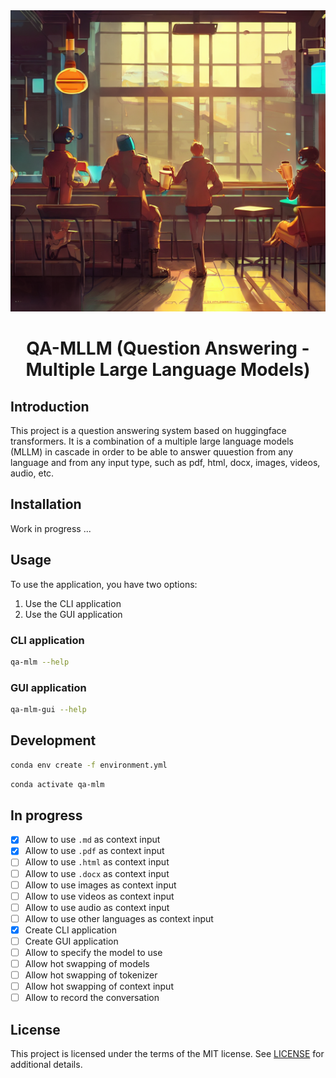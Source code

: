 <div align="center">

<img src="./docs/assets/qa-mllm.png" height="482" width="1447">

# QA-MLLM (Question Answering - Multiple Large Language Models)

</div>

## Introduction

This project is a question answering system based on huggingface transformers. It is a combination of a multiple large language models (MLLM) in cascade in order to be able to answer quuestion from any language and from any input type, such as pdf, html, docx, images, videos, audio, etc.

## Installation

Work in progress ...

## Usage

To use the application, you have two options:

1. Use the CLI application
2. Use the GUI application

### CLI application

```bash
qa-mlm --help
```

### GUI application

```bash
qa-mlm-gui --help
```

## Development

```bash
conda env create -f environment.yml
```

```bash
conda activate qa-mlm
```

## In progress

- [x] Allow to use `.md` as context input
- [x] Allow to use `.pdf` as context input
- [ ] Allow to use `.html` as context input
- [ ] Allow to use `.docx` as context input
- [ ] Allow to use images as context input
- [ ] Allow to use videos as context input
- [ ] Allow to use audio as context input
- [ ] Allow to use other languages as context input
- [x] Create CLI application
- [ ] Create GUI application
- [ ] Allow to specify the model to use
- [ ] Allow hot swapping of models
- [ ] Allow hot swapping of tokenizer
- [ ] Allow hot swapping of context input
- [ ] Allow to record the conversation

## License

This project is licensed under the terms of the MIT license. See [LICENSE](LICENSE) for additional details.
